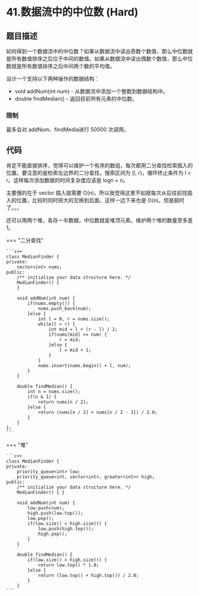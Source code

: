 # 41.数据流中的中位数 (Hard)

## 题目描述

如何得到一个数据流中的中位数？如果从数据流中读出奇数个数值，那么中位数就是所有数值排序之后位于中间的数值。如果从数据流中读出偶数个数值，那么中位数就是所有数值排序之后中间两个数的平均值。

设计一个支持以下两种操作的数据结构：

- void addNum(int num) - 从数据流中添加一个整数到数据结构中。
- double findMedian() - 返回目前所有元素的中位数。

### 限制

最多会对 addNum、findMedia进行 50000 次调用。

## 代码

肯定不能直接排序，觉得可以维护一个有序的数组，每次都用二分查找检索插入的位置。要注意的是检索左边界的二分查找，搜索区间为 [l, r)，循环终止条件为 l < r。这样每次添加数据的时间复杂度应该是 logn + n。

主要慢的在于 vector 插入就需要 O(n)，所以我觉得这里不如就每次从后往前找插入的位置，比较的同时把大的交换到后面，这样一边下来也是 O(n)。但是超时了。。。

还可以用两个堆，各存一半数据，中位数就是堆顶元素。维护两个堆的数量至多差 1。


=== "二分查找"

    ```c++
    class MedianFinder {
    private:
        vector<int> nums;
    public:
        /** initialize your data structure here. */
        MedianFinder() {
        }
        
        void addNum(int num) {
            if(nums.empty()) {
                nums.push_back(num);
            }else {
                int l = 0, r = nums.size();
                while(l < r) {
                    int mid = l + (r - l) / 2;
                    if(nums[mid] >= num) {
                        r = mid;
                    }else {
                        l = mid + 1;
                    }
                }
                nums.insert(nums.begin() + l, num);
            }
        }
        
        double findMedian() {
            int n = nums.size();
            if(n & 1) {
                return nums[n / 2];
            }else {
                return (nums[n / 2] + nums[n / 2 - 1]) / 2.0;
            }
        }
    };
    ```
    
=== "堆"

    ```c++
    class MedianFinder {
    private:
        priority_queue<int> low;
        priority_queue<int, vector<int>, greater<int>> high;
    public:
        /** initialize your data structure here. */
        MedianFinder() { }
        
        void addNum(int num) {
            low.push(num);
            high.push(low.top());
            low.pop();
            if(low.size() < high.size()) {
                low.push(high.top());
                high.pop();
            }
        }
        
        double findMedian() {
            if(low.size() > high.size()) {
                return low.top() * 1.0;
            }else {
                return (low.top() + high.top()) / 2.0;
            }
        }
    ```